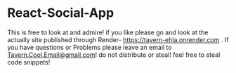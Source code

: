 # React-Social-App
 
This is free to look at and admire! if you like please go and look at the actually site published through Render- https://tavern-ehla.onrender.com .
If you have questions or Problems please leave an email to Tavern.Cool.Email@gmail.com! do not distribute or steal! feel free to steal code snippets!
